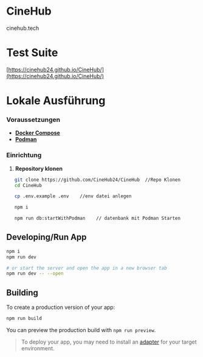 # CineHub
cinehub.tech

# Test Suite

[https://cinehub24.github.io/CineHub/](https://cinehub24.github.io/CineHub/)

# Lokale Ausführung

### Voraussetzungen

- [**Docker Compose**](https://formulae.brew.sh/formula/docker-compose)
- [**Podman**](https://podman.io/)

### Einrichtung

1. **Repository klonen**

```bash
   git clone https://github.com/CineHub24/CineHub  //Repo Klonen
   cd CineHub

   cp .env.example .env    //env datei anlegen

   npm i

   npm run db:startWithPodman    // datenbank mit Podman Starten
```

## Developing/Run App

```bash
npm i
npm run dev

# or start the server and open the app in a new browser tab
npm run dev -- --open
```

## Building

To create a production version of your app:

```bash
npm run build
```

You can preview the production build with `npm run preview`.

> To deploy your app, you may need to install an [adapter](https://svelte.dev/docs/kit/adapters) for your target environment.
